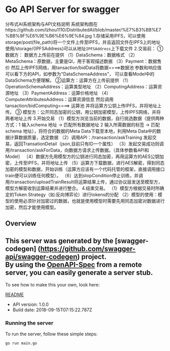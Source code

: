 # Go API Server for swagger

分布式AI系统架构与API文档说明  系统架构图在https://github.com/lzhou1110/DistributedAI/blob/master/%E7%B3%BB%E7%BB%9F%E6%9E%B6%E6%9E%84.jpg  1.存储采用IPFS，可以使用storage/post(file_path)将一个文件上传至IPFS，并且返回文件在IPFS上的地址 使用/storage/{IPFSAddress}可以从地址`IPFSAddress`上下载文件  2.交易前： ①数据方： 数据方上传前在提供 （1）DataSchema：数据格式 （2）MetaSchema：原数据，主要是QI，用于客观描述数据 （3）Payment：数据售价 然后上传IPFS网络，用tansaction/bidData将数据====>数据池 参数和响应值可以看下方的API，如参数为\"DataSchemaAddress\"， 可以查看Model中的DataSchema方便理解。  ②运算方：运算方在上传前提供 （1）OperationSchemaAddress：运算类型地址 （2）ComputingAddress：运算资源地址 （3）PaymentAddress：运算价格地址 （4）ComputerAttributesAddress：运算资源信息 然后调用tansaction/bidComputing====> 运算池 并将运算方公钥上传IPFS，并将地址上传。  ③ 模型方：公开同态加密的公钥，用公钥加密模型，上传IPFS网络，并将两者地址上传  3.开始交易 （1）模型方浏览当前的数据，自行挑选数据（提供两种方式：1 输入schema 地址 -> 匹配所有数据地址 2 输入所需数据的标签 -> 匹配schema 地址），将符合的数据的Meta Data下载至本地，利用Meta Data中的数据计算数据质量，选定数据 （2）调用API：/transaction/askTraining 发起交易，返回TransationDetail（json,目前只有ID一个属性） （3）发起交易成功则调用/transaction/askForData，向数据方请求上传数据。（具体参数看API和Model） （4）数据方先用模型方的公钥进行同态加密，再用运算方的AES公钥加密，上传至IPFS，并将地址上传 （5）运算方下载数据，进行AES解密，得到同态加密的模型和数据，开始训练（运算方应该有一个代码托管的框架，直接调用接口train便可以训练任何模型）。 （6）达到stopCondition停止训练，并调用/transaction/uploadTrainResult将运算结果上传，通过协议层发送至模型方，模型方解密收到运算结果并进行整合。  4.结束交易。 （1）模型方根据交易时所确定的Token Strategy（如:反向博弈论）进行tokens的分配 （2）模型的使用：模型的使用必须针对加密过的数据，也就是使用模型时需要先用同态加密对数据进行加密，然后才能使用模型。

## Overview
This server was generated by the [swagger-codegen]
(https://github.com/swagger-api/swagger-codegen) project.  
By using the [OpenAPI-Spec](https://github.com/OAI/OpenAPI-Specification) from a remote server, you can easily generate a server stub.  
-

To see how to make this your own, look here:

[README](https://github.com/swagger-api/swagger-codegen/blob/master/README.md)

- API version: 1.0.0
- Build date: 2018-09-15T07:15:22.787Z


### Running the server
To run the server, follow these simple steps:

```
go run main.go
```

